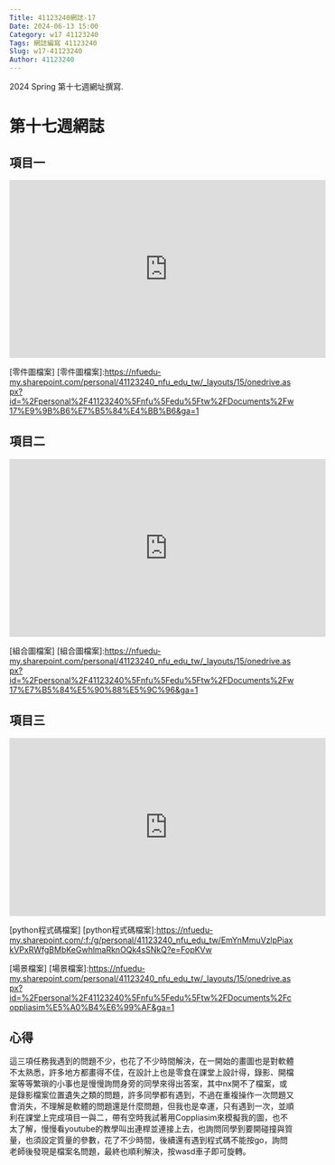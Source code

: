 ```yaml
---
Title: 41123240網誌-17
Date: 2024-06-13 15:00
Category: w17 41123240
Tags: 網誌編寫 41123240
Slug: w17-41123240
Author: 41123240
---
```


2024 Spring 第十七週網址撰寫.

<!-- PELICAN_END_SUMMARY -->

# 第十七週網誌

## 項目一

<iframe width="560" height="315" src="https://www.youtube.com/embed/gQU3MbBJ_EU?si=Mo36LwB9sDBwzkpm" title="YouTube video player" frameborder="0" allow="accelerometer; autoplay; clipboard-write; encrypted-media; gyroscope; picture-in-picture; web-share" referrerpolicy="strict-origin-when-cross-origin" allowfullscreen></iframe>

[零件圖檔案]
[零件圖檔案]:https://nfuedu-my.sharepoint.com/personal/41123240_nfu_edu_tw/_layouts/15/onedrive.aspx?id=%2Fpersonal%2F41123240%5Fnfu%5Fedu%5Ftw%2FDocuments%2Fw17%E9%9B%B6%E7%B5%84%E4%BB%B6&ga=1

## 項目二

<iframe width="560" height="315" src="https://www.youtube.com/embed/t98OFHO6aFE?si=aFg8d9PvZPBjtrAP" title="YouTube video player" frameborder="0" allow="accelerometer; autoplay; clipboard-write; encrypted-media; gyroscope; picture-in-picture; web-share" referrerpolicy="strict-origin-when-cross-origin" allowfullscreen></iframe>

[組合圖檔案]
[組合圖檔案]:https://nfuedu-my.sharepoint.com/personal/41123240_nfu_edu_tw/_layouts/15/onedrive.aspx?id=%2Fpersonal%2F41123240%5Fnfu%5Fedu%5Ftw%2FDocuments%2Fw17%E7%B5%84%E5%90%88%E5%9C%96&ga=1

## 項目三

<iframe width="560" height="315" src="https://www.youtube.com/embed/ulY50Gva7Bg?si=R5x5yfDXOzqlIAtN" title="YouTube video player" frameborder="0" allow="accelerometer; autoplay; clipboard-write; encrypted-media; gyroscope; picture-in-picture; web-share" referrerpolicy="strict-origin-when-cross-origin" allowfullscreen></iframe>

[python程式碼檔案]
[python程式碼檔案]:https://nfuedu-my.sharepoint.com/:f:/g/personal/41123240_nfu_edu_tw/EmYnMmuVzlpPiaxkVPxRWfgBMbKeGwhlmaRknOQk4sSNkQ?e=FopKVw

[場景檔案]
[場景檔案]:https://nfuedu-my.sharepoint.com/personal/41123240_nfu_edu_tw/_layouts/15/onedrive.aspx?id=%2Fpersonal%2F41123240%5Fnfu%5Fedu%5Ftw%2FDocuments%2Fcoppliasim%E5%A0%B4%E6%99%AF&ga=1

## 心得
這三項任務我遇到的問題不少，也花了不少時間解決，在一開始的畫圖也是對軟體不太熟悉，許多地方都畫得不佳，在設計上也是零食在課堂上設計得，錄影、開檔案等等繁瑣的小事也是慢慢詢問身旁的同學來得出答案，其中nx開不了檔案，或是錄影檔案位置遺失之類的問題，許多同學都有遇到，不過在重複操作一次問題又會消失，不理解是軟體的問題還是什麼問題，但我也是幸運，只有遇到一次，並順利在課堂上完成項目一與二，帶有空時我試著用Coppliasim來模擬我的圖，也不太了解，慢慢看youtube的教學叫出連桿並連接上去，也詢問同學到要開碰撞與質量，也須設定質量的參數，花了不少時間，後續還有遇到程式碼不能按go，詢問老師後發現是檔案名問題，最終也順利解決，按wasd車子即可旋轉。
